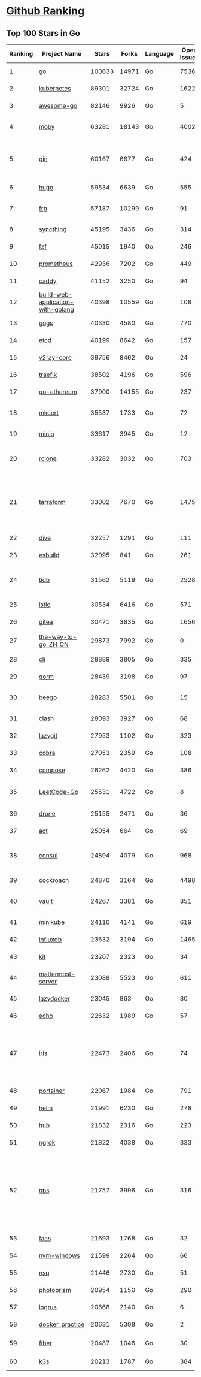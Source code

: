 [Github Ranking](../README.md)
==========

## Top 100 Stars in Go

| Ranking | Project Name | Stars | Forks | Language | Open Issues | Description | Last Commit |
| ------- | ------------ | ----- | ----- | -------- | ----------- | ----------- | ----------- |
| 1 | [go](https://github.com/golang/go) | 100633 | 14971 | Go | 7536 | The Go programming language | 2022-06-15T00:07:06Z |
| 2 | [kubernetes](https://github.com/kubernetes/kubernetes) | 89301 | 32724 | Go | 1622 | Production-Grade Container Scheduling and Management | 2022-06-15T02:43:51Z |
| 3 | [awesome-go](https://github.com/avelino/awesome-go) | 82146 | 9926 | Go | 5 | A curated list of awesome Go frameworks, libraries and software | 2022-06-14T20:20:44Z |
| 4 | [moby](https://github.com/moby/moby) | 63281 | 18143 | Go | 4002 | Moby Project - a collaborative project for the container ecosystem to assemble container-based systems | 2022-06-14T16:34:05Z |
| 5 | [gin](https://github.com/gin-gonic/gin) | 60167 | 6677 | Go | 424 | Gin is a HTTP web framework written in Go (Golang). It features a Martini-like API with much better performance -- up to 40 times faster. If you need smashing performance, get yourself some Gin. | 2022-06-14T07:39:09Z |
| 6 | [hugo](https://github.com/gohugoio/hugo) | 59534 | 6639 | Go | 555 | The world’s fastest framework for building websites. | 2022-06-14T12:10:07Z |
| 7 | [frp](https://github.com/fatedier/frp) | 57187 | 10299 | Go | 91 | A fast reverse proxy to help you expose a local server behind a NAT or firewall to the internet. | 2022-06-14T06:24:34Z |
| 8 | [syncthing](https://github.com/syncthing/syncthing) | 45195 | 3436 | Go | 314 | Open Source Continuous File Synchronization | 2022-06-14T14:47:12Z |
| 9 | [fzf](https://github.com/junegunn/fzf) | 45015 | 1940 | Go | 246 | :cherry_blossom: A command-line fuzzy finder | 2022-06-09T02:34:04Z |
| 10 | [prometheus](https://github.com/prometheus/prometheus) | 42936 | 7202 | Go | 449 | The Prometheus monitoring system and time series database. | 2022-06-14T14:00:09Z |
| 11 | [caddy](https://github.com/caddyserver/caddy) | 41152 | 3250 | Go | 94 | Fast, multi-platform web server with automatic HTTPS | 2022-06-14T21:09:39Z |
| 12 | [build-web-application-with-golang](https://github.com/astaxie/build-web-application-with-golang) | 40398 | 10559 | Go | 108 | A golang ebook intro how to build a web with golang | 2022-05-30T19:50:00Z |
| 13 | [gogs](https://github.com/gogs/gogs) | 40330 | 4580 | Go | 770 | Gogs is a painless self-hosted Git service | 2022-06-15T02:33:58Z |
| 14 | [etcd](https://github.com/etcd-io/etcd) | 40199 | 8642 | Go | 157 | Distributed reliable key-value store for the most critical data of a distributed system | 2022-06-15T02:39:07Z |
| 15 | [v2ray-core](https://github.com/v2ray/v2ray-core) | 39756 | 8462 | Go | 24 | A platform for building proxies to bypass network restrictions. | 2022-06-10T03:01:58Z |
| 16 | [traefik](https://github.com/traefik/traefik) | 38502 | 4196 | Go | 596 | The Cloud Native Application Proxy | 2022-06-14T13:40:53Z |
| 17 | [go-ethereum](https://github.com/ethereum/go-ethereum) | 37900 | 14155 | Go | 237 | Official Go implementation of the Ethereum protocol | 2022-06-15T02:22:31Z |
| 18 | [mkcert](https://github.com/FiloSottile/mkcert) | 35537 | 1733 | Go | 72 | A simple zero-config tool to make locally trusted development certificates with any names you'd like. | 2022-06-12T04:27:38Z |
| 19 | [minio](https://github.com/minio/minio) | 33617 | 3945 | Go | 12 | Multi-Cloud :cloud: Object Storage  | 2022-06-14T22:14:24Z |
| 20 | [rclone](https://github.com/rclone/rclone) | 33282 | 3032 | Go | 703 | "rsync for cloud storage" - Google Drive, S3, Dropbox, Backblaze B2, One Drive, Swift, Hubic, Wasabi, Google Cloud Storage, Yandex Files | 2022-06-14T16:28:36Z |
| 21 | [terraform](https://github.com/hashicorp/terraform) | 33002 | 7670 | Go | 1475 | Terraform enables you to safely and predictably create, change, and improve infrastructure. It is an open source tool that codifies APIs into declarative configuration files that can be shared amongst team members, treated as code, edited, reviewed, and versioned. | 2022-06-15T01:50:10Z |
| 22 | [dive](https://github.com/wagoodman/dive) | 32257 | 1291 | Go | 111 | A tool for exploring each layer in a docker image | 2022-06-13T20:55:33Z |
| 23 | [esbuild](https://github.com/evanw/esbuild) | 32095 | 841 | Go | 261 | An extremely fast JavaScript and CSS bundler and minifier | 2022-06-10T16:13:16Z |
| 24 | [tidb](https://github.com/pingcap/tidb) | 31562 | 5119 | Go | 2528 | TiDB is an open-source, cloud-native, distributed, MySQL-Compatible database for elastic scale and real-time analytics. Try free: https://tidbcloud.com/free-trial | 2022-06-15T02:55:16Z |
| 25 | [istio](https://github.com/istio/istio) | 30534 | 6416 | Go | 571 | Connect, secure, control, and observe services. | 2022-06-15T02:48:32Z |
| 26 | [gitea](https://github.com/go-gitea/gitea) | 30471 | 3835 | Go | 1656 | Git with a cup of tea, painless self-hosted git service | 2022-06-15T02:54:40Z |
| 27 | [the-way-to-go_ZH_CN](https://github.com/unknwon/the-way-to-go_ZH_CN) | 29873 | 7992 | Go | 0 | 《The Way to Go》中文译本，中文正式名《Go 入门指南》 | 2022-05-26T16:09:15Z |
| 28 | [cli](https://github.com/cli/cli) | 28889 | 3805 | Go | 335 | GitHub’s official command line tool | 2022-06-14T23:51:28Z |
| 29 | [gorm](https://github.com/go-gorm/gorm) | 28439 | 3198 | Go | 97 | The fantastic ORM library for Golang, aims to be developer friendly | 2022-06-14T05:48:50Z |
| 30 | [beego](https://github.com/beego/beego) | 28283 | 5501 | Go | 15 | beego is an open-source, high-performance web framework for the Go programming language. | 2022-06-12T14:28:47Z |
| 31 | [clash](https://github.com/Dreamacro/clash) | 28093 | 3927 | Go | 68 | A rule-based tunnel in Go. | 2022-06-14T03:26:10Z |
| 32 | [lazygit](https://github.com/jesseduffield/lazygit) | 27953 | 1102 | Go | 323 | simple terminal UI for git commands | 2022-06-13T02:44:07Z |
| 33 | [cobra](https://github.com/spf13/cobra) | 27053 | 2359 | Go | 108 | A Commander for modern Go CLI interactions | 2022-06-14T17:21:30Z |
| 34 | [compose](https://github.com/docker/compose) | 26262 | 4420 | Go | 386 | Define and run multi-container applications with Docker | 2022-06-14T19:33:57Z |
| 35 | [LeetCode-Go](https://github.com/halfrost/LeetCode-Go) | 25531 | 4722 | Go | 8 | ✅ Solutions to LeetCode by Go, 100% test coverage, runtime beats 100% / LeetCode 题解 | 2022-06-07T21:43:01Z |
| 36 | [drone](https://github.com/harness/drone) | 25155 | 2471 | Go | 36 | Drone is a Container-Native, Continuous Delivery Platform | 2022-06-14T10:56:19Z |
| 37 | [act](https://github.com/nektos/act) | 25054 | 664 | Go | 69 | Run your GitHub Actions locally 🚀 | 2022-06-14T22:05:27Z |
| 38 | [consul](https://github.com/hashicorp/consul) | 24894 | 4079 | Go | 968 | Consul is a distributed, highly available, and data center aware solution to connect and configure applications across dynamic, distributed infrastructure. | 2022-06-15T01:36:35Z |
| 39 | [cockroach](https://github.com/cockroachdb/cockroach) | 24870 | 3164 | Go | 4498 | CockroachDB - the open source, cloud-native distributed SQL database. | 2022-06-15T02:55:59Z |
| 40 | [vault](https://github.com/hashicorp/vault) | 24267 | 3381 | Go | 851 | A tool for secrets management, encryption as a service, and privileged access management | 2022-06-15T02:48:03Z |
| 41 | [minikube](https://github.com/kubernetes/minikube) | 24110 | 4141 | Go | 619 | Run Kubernetes locally | 2022-06-15T01:06:36Z |
| 42 | [influxdb](https://github.com/influxdata/influxdb) | 23632 | 3194 | Go | 1465 | Scalable datastore for metrics, events, and real-time analytics | 2022-06-14T22:59:53Z |
| 43 | [kit](https://github.com/go-kit/kit) | 23207 | 2323 | Go | 34 | A standard library for microservices. | 2022-06-02T18:53:39Z |
| 44 | [mattermost-server](https://github.com/mattermost/mattermost-server) | 23088 | 5523 | Go | 611 | Mattermost is an open source platform for secure collaboration across the entire software development lifecycle. | 2022-06-15T01:07:34Z |
| 45 | [lazydocker](https://github.com/jesseduffield/lazydocker) | 23045 | 863 | Go | 80 | The lazier way to manage everything docker | 2022-06-14T10:05:06Z |
| 46 | [echo](https://github.com/labstack/echo) | 22632 | 1989 | Go | 57 | High performance, minimalist Go web framework | 2022-05-31T07:02:13Z |
| 47 | [iris](https://github.com/kataras/iris) | 22473 | 2406 | Go | 74 | The fastest HTTP/2 Go Web Framework. A true successor of expressjs and laravel. Supports AWS Lambda, gRPC, MVC, Unique Router, Websockets, Sessions, Test suite, Dependency Injection and more \| 谢谢 https://github.com/kataras/iris/issues/1329 | 2022-06-14T16:45:58Z |
| 48 | [portainer](https://github.com/portainer/portainer) | 22067 | 1984 | Go | 791 | Making Docker and Kubernetes management easy. | 2022-06-15T02:44:45Z |
| 49 | [helm](https://github.com/helm/helm) | 21991 | 6230 | Go | 278 | The Kubernetes Package Manager | 2022-06-14T05:52:29Z |
| 50 | [hub](https://github.com/github/hub) | 21832 | 2316 | Go | 223 | A command-line tool that makes git easier to use with GitHub. | 2022-04-04T13:16:50Z |
| 51 | [ngrok](https://github.com/inconshreveable/ngrok) | 21822 | 4038 | Go | 333 | Introspected tunnels to localhost | 2022-05-17T08:00:28Z |
| 52 | [nps](https://github.com/ehang-io/nps) | 21757 | 3996 | Go | 316 | 一款轻量级、高性能、功能强大的内网穿透代理服务器。支持tcp、udp、socks5、http等几乎所有流量转发，可用来访问内网网站、本地支付接口调试、ssh访问、远程桌面，内网dns解析、内网socks5代理等等……，并带有功能强大的web管理端。a lightweight, high-performance, powerful intranet penetration proxy server, with a powerful web management terminal. | 2022-05-26T07:41:46Z |
| 53 | [faas](https://github.com/openfaas/faas) | 21693 | 1768 | Go | 32 | OpenFaaS - Serverless Functions Made Simple | 2022-06-06T13:50:55Z |
| 54 | [nvm-windows](https://github.com/coreybutler/nvm-windows) | 21599 | 2264 | Go | 66 | A node.js version management utility for Windows. Ironically written in Go. | 2022-05-28T15:04:43Z |
| 55 | [nsq](https://github.com/nsqio/nsq) | 21446 | 2730 | Go | 51 | A realtime distributed messaging platform | 2022-06-10T06:59:15Z |
| 56 | [photoprism](https://github.com/photoprism/photoprism) | 20954 | 1150 | Go | 290 | AI-Powered Photos App for the Decentralized Web 🌈💎✨ | 2022-06-14T20:25:23Z |
| 57 | [logrus](https://github.com/sirupsen/logrus) | 20668 | 2140 | Go | 6 | Structured, pluggable logging for Go. | 2022-06-13T11:17:07Z |
| 58 | [docker_practice](https://github.com/yeasy/docker_practice) | 20631 | 5308 | Go | 2 | Learn and understand Docker&Container technologies, with real DevOps practice! | 2022-06-14T06:37:36Z |
| 59 | [fiber](https://github.com/gofiber/fiber) | 20487 | 1046 | Go | 30 | ⚡️ Express inspired web framework written in Go | 2022-06-14T13:16:46Z |
| 60 | [k3s](https://github.com/k3s-io/k3s) | 20213 | 1787 | Go | 384 | Lightweight Kubernetes | 2022-06-15T00:51:21Z |

